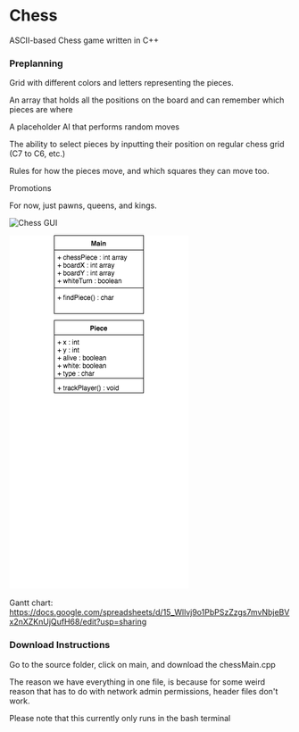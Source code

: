 # Chess
ASCII-based Chess game written in C++

### Preplanning

Grid with different colors and letters representing the pieces.

An array that holds all the positions on the board and can remember which pieces are where

A placeholder AI that performs random moves

The ability to select pieces by inputting their position on regular chess grid (C7 to C6, etc.)

Rules for how the pieces move, and which squares they can move too.

Promotions

For now, just pawns, queens, and kings.

![Chess GUI](https://github.com/Arcane-Panda/Chess/blob/master/images/chessGUI.png)

![Class Diagram](https://github.com/Arcane-Panda/Chess/blob/master/chess%20(1).png)

Gantt chart: https://docs.google.com/spreadsheets/d/15_Wllvj9o1PbPSzZzgs7mvNbjeBVx2nXZKnUjQufH68/edit?usp=sharing


### Download Instructions
Go to the source folder, click on main, and download the chessMain.cpp

The reason we have everything in one file, is because for some weird reason that has to do with network admin permissions, header files don't work.

Please note that this currently only runs in the bash terminal
